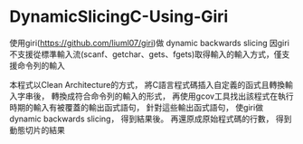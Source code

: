 # DynamicSlicingC-Using-Giri

使用giri(https://github.com/liuml07/giri)做 dynamic backwards slicing
因giri不支援從標準輸入流(scanf、getchar、gets、fgets)取得輸入的輸入方式，僅支援命令列的輸入

本程式以Clean Architecture的方式，
將C語言程式碼插入自定義的函式且轉換輸入字串後，
轉換成符合命令列的輸入的形式，
再使用gcov工具找出該程式在執行時期的輸入有被覆蓋的輸出函式語句，
針對這些輸出函式語句，
使giri做dynamic backwards slicing，
得到結果後。
再還原成原始程式碼的行數，
得到動態切片的結果
